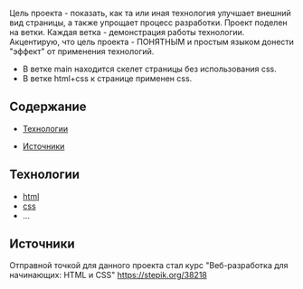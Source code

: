 Цель проекта - показать, как та или иная технология улучшает внешний вид страницы, а также упрощает процесс разработки. Проект поделен на ветки. Каждая ветка - демонстрация работы технологии. 
Акцентирую, что цель проекта - ПОНЯТНЫМ и простым языком донести "эффект" от применения технологий. 

- В ветке main находится скелет страницы без использования css. 
- В ветке html+css к странице применен css.   



## Содержание
- [Технологии](#технологии)
<!-- - [Начало работы](#начало-работы)
- [Тестирование](#тестирование)
- [Deploy и CI/CD](#deploy-и-ci/cd)
- [Contributing](#contributing)
- [To do](#to-do) -->
- [Источники](#источники)

## Технологии
- [html](https://htmlbook.ru/html)
- [css](https://htmlbook.ru/css3)
- ...

<!-- ## Использование
Расскажите как установить и использовать ваш проект, покажите пример кода: -->

<!-- Установите npm-пакет с помощью команды:
```sh
$ npm i your-awesome-plugin-name
```

И добавьте в свой проект:
```typescript
import { hi } from "your-awesome-plugin-name";

hi(); // Выведет в консоль "Привет!"
``` -->

<!-- ## Разработка

### Требования
Для запуска примеров достаточно установленного браузера. -->

<!-- ### Установка зависимостей
Для установки зависимостей, выполните команду:
```sh
$ npm i
```

### Запуск Development сервера
Чтобы запустить сервер для разработки, выполните команду:
```sh
npm start
```

### Создание билда
Чтобы выполнить production сборку, выполните команду: 
```sh
npm run build
```

## Тестирование
Какие инструменты тестирования использованы в проекте и как их запускать. Например:

Наш проект покрыт юнит-тестами Jest. Для их запуска выполните команду:
```sh
npm run test
```

## Deploy и CI/CD
Расскажите, как развернуть приложение. Как запустить пайплайны и т.д.

## Contributing
Как помочь в разработке проекта? Как отправить предложение или баг-репорт. Как отправить доработку (оформить pull request, какие стайлгайды используются). Можно вынести в отдельный файл — [Contributing.md](./CONTRIBUTING.md).

## FAQ 
Если потребители вашего кода часто задают одни и те же вопросы, добавьте ответы на них в этом разделе. -->

<!-- ### Зачем вы разработали этот проект?
Чтобы был. 

## To do
- [x] Добавить крутое README
- [ ] Всё переписать
- [ ] ...

## Команда проекта
Оставьте пользователям контакты и инструкции, как связаться с командой разработки.

- [Богдан Звягинцев](tg://resolve?domain=bzvyagintsev) — Front-End Engineer -->

## Источники
Отправной точкой для данного проекта стал курс "Веб-разработка для начинающих: HTML и CSS" https://stepik.org/38218